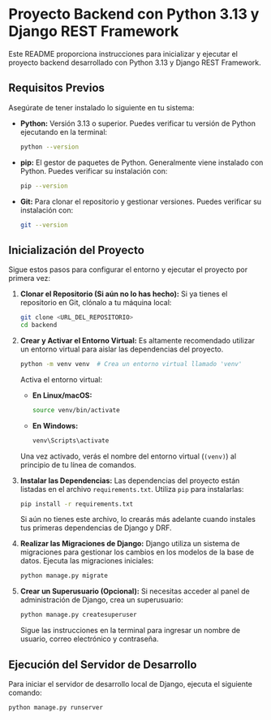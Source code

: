 # Proyecto Backend con Python 3.13 y Django REST Framework

Este README proporciona instrucciones para inicializar y ejecutar el proyecto backend desarrollado con Python 3.13 y Django REST Framework.

## Requisitos Previos

Asegúrate de tener instalado lo siguiente en tu sistema:

* **Python:** Versión 3.13 o superior. Puedes verificar tu versión de Python ejecutando en la terminal:
    ```bash
    python --version
    ```
* **pip:** El gestor de paquetes de Python. Generalmente viene instalado con Python. Puedes verificar su instalación con:
    ```bash
    pip --version
    ```
* **Git:** Para clonar el repositorio y gestionar versiones. Puedes verificar su instalación con:
    ```bash
    git --version
    ```

## Inicialización del Proyecto

Sigue estos pasos para configurar el entorno y ejecutar el proyecto por primera vez:

1.  **Clonar el Repositorio (Si aún no lo has hecho):**
    Si ya tienes el repositorio en Git, clónalo a tu máquina local:
    ```bash
    git clone <URL_DEL_REPOSITORIO>
    cd backend
    ```

2.  **Crear y Activar el Entorno Virtual:**
    Es altamente recomendado utilizar un entorno virtual para aislar las dependencias del proyecto.

    ```bash
    python -m venv venv  # Crea un entorno virtual llamado 'venv'
    ```

    Activa el entorno virtual:

    * **En Linux/macOS:**
        ```bash
        source venv/bin/activate
        ```
    * **En Windows:**
        ```bash
        venv\Scripts\activate
        ```

    Una vez activado, verás el nombre del entorno virtual (`(venv)`) al principio de tu línea de comandos.

3.  **Instalar las Dependencias:**
    Las dependencias del proyecto están listadas en el archivo `requirements.txt`. Utiliza `pip` para instalarlas:
    ```bash
    pip install -r requirements.txt
    ```
    Si aún no tienes este archivo, lo crearás más adelante cuando instales tus primeras dependencias de Django y DRF.

4.  **Realizar las Migraciones de Django:**
    Django utiliza un sistema de migraciones para gestionar los cambios en los modelos de la base de datos. Ejecuta las migraciones iniciales:
    ```bash
    python manage.py migrate
    ```

5.  **Crear un Superusuario (Opcional):**
    Si necesitas acceder al panel de administración de Django, crea un superusuario:
    ```bash
    python manage.py createsuperuser
    ```
    Sigue las instrucciones en la terminal para ingresar un nombre de usuario, correo electrónico y contraseña.

## Ejecución del Servidor de Desarrollo

Para iniciar el servidor de desarrollo local de Django, ejecuta el siguiente comando:

```bash
python manage.py runserver
